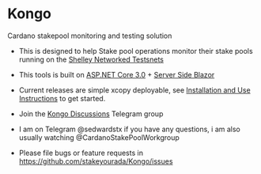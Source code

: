 # Kongo
Cardano stakepool monitoring and testing solution

- This is designed to help Stake pool operations monitor their stake pools running on the [Shelley Networked Testsnets](https://iohk.zendesk.com/hc/en-us/categories/360002383814-Shelley-Networked-Testnet)

- This tools is built on [ASP.NET Core 3.0](https://docs.microsoft.com/en-us/aspnet/?view=aspnetcore-3.0#pivot=core) + [Server Side Blazor](https://docs.microsoft.com/en-us/aspnet/core/blazor/hosting-models?view=aspnetcore-3.0)

- Current releases are simple xcopy deployable, see [Installation and Use Instructions](./Installation.md) to get started.

- Join the [Kongo Discussions](https://t.me/KongoDiscussions) Telegram group

- I am on Telegram @sedwardstx if you have any questions, i am also usually watching @CardanoStakePoolWorkgroup

- Please file bugs or feature requests in https://github.com/stakeyourada/Kongo/issues
